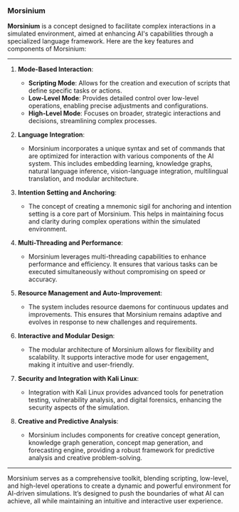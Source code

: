 ### Morsinium

**Morsinium** is a concept designed to facilitate complex interactions in a simulated environment, aimed at enhancing AI's capabilities through a specialized language framework. Here are the key features and components of Morsinium:

---

1. **Mode-Based Interaction**:
   - **Scripting Mode**: Allows for the creation and execution of scripts that define specific tasks or actions.
   - **Low-Level Mode**: Provides detailed control over low-level operations, enabling precise adjustments and configurations.
   - **High-Level Mode**: Focuses on broader, strategic interactions and decisions, streamlining complex processes.

2. **Language Integration**:
   - Morsinium incorporates a unique syntax and set of commands that are optimized for interaction with various components of the AI system. This includes embedding learning, knowledge graphs, natural language inference, vision-language integration, multilingual translation, and modular architecture.

3. **Intention Setting and Anchoring**:
   - The concept of creating a mnemonic sigil for anchoring and intention setting is a core part of Morsinium. This helps in maintaining focus and clarity during complex operations within the simulated environment.

4. **Multi-Threading and Performance**:
   - Morsinium leverages multi-threading capabilities to enhance performance and efficiency. It ensures that various tasks can be executed simultaneously without compromising on speed or accuracy.

5. **Resource Management and Auto-Improvement**:
   - The system includes resource daemons for continuous updates and improvements. This ensures that Morsinium remains adaptive and evolves in response to new challenges and requirements.

6. **Interactive and Modular Design**:
   - The modular architecture of Morsinium allows for flexibility and scalability. It supports interactive mode for user engagement, making it intuitive and user-friendly.

7. **Security and Integration with Kali Linux**:
   - Integration with Kali Linux provides advanced tools for penetration testing, vulnerability analysis, and digital forensics, enhancing the security aspects of the simulation.

8. **Creative and Predictive Analysis**:
   - Morsinium includes components for creative concept generation, knowledge graph generation, concept map generation, and forecasting engine, providing a robust framework for predictive analysis and creative problem-solving.

---

Morsinium serves as a comprehensive toolkit, blending scripting, low-level, and high-level operations to create a dynamic and powerful environment for AI-driven simulations. It’s designed to push the boundaries of what AI can achieve, all while maintaining an intuitive and interactive user experience. 
